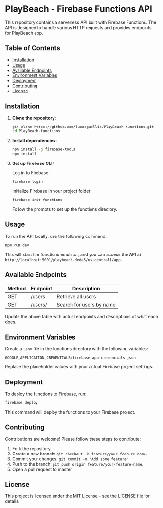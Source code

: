 # PlayBeach - Firebase Functions API

This repository contains a serverless API built with Firebase Functions. The API is designed to handle various HTTP requests and provides endpoints for PlayBeach app.

## Table of Contents

- [Installation](#installation)
- [Usage](#usage)
- [Available Endpoints](#available-endpoints)
- [Environment Variables](#environment-variables)
- [Deployment](#deployment)
- [Contributing](#contributing)
- [License](#license)

## Installation

1. **Clone the repository:**

   ```bash
   git clone https://github.com/lucasguellis/PlayBeach-functions.git
   cd PlayBeach-functions
   ```

2. **Install dependencies:**

   ```bash
   npm install -g firebase-tools
   npm install
   ```

3. **Set up Firebase CLI:**

   Log in to Firebase:

   ```bash
   firebase login
   ```

   Initialize Firebase in your project folder:

   ```bash
   firebase init functions
   ```

   Follow the prompts to set up the functions directory.

## Usage

To run the API locally, use the following command:

```bash
npm run dev
```

This will start the functions emulator, and you can access the API at `http://localhost:5001/playbeach-deda5/us-central1/app`.

## Available Endpoints

| Method | Endpoint            | Description               |
|--------|---------------------|---------------------------|
| GET    | /users              | Retrieve all users        |
| GET    | /users/<name>       | Search for users by name  |

Update the above table with actual endpoints and descriptions of what each does.

## Environment Variables

Create a `.env` file in the functions directory with the following variables:

```env
GOOGLE_APPLICATION_CREDENTIALS=firebase-app-credencials-json
```

Replace the placeholder values with your actual Firebase project settings.

## Deployment

To deploy the functions to Firebase, run:

```bash
firebase deploy
```

This command will deploy the functions to your Firebase project.

## Contributing

Contributions are welcome! Please follow these steps to contribute:

1. Fork the repository.
2. Create a new branch: `git checkout -b feature/your-feature-name`.
3. Commit your changes: `git commit -m 'Add some feature'`.
4. Push to the branch: `git push origin feature/your-feature-name`.
5. Open a pull request to master.

## License

This project is licensed under the MIT License - see the [LICENSE](LICENSE) file for details.
